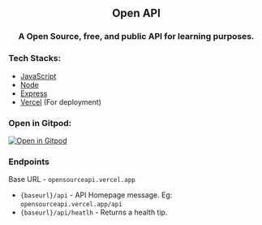 <div align="center">
<h2>Open API</h2>
<h3>A Open Source, free, and public API for learning purposes.<h3>
</div>

### Tech Stacks:
- [JavaScript](https://developer.mozilla.org/en-US/docs/Web/JavaScript)
- [Node](https://nodejs.org/en/)
- [Express](https://expressjs.com/)
- [Vercel](https://vercel.com/) (For deployment)

### Open in Gitpod:

[![Open in Gitpod](https://gitpod.io/button/open-in-gitpod.svg)](https://gitpod.io/#https://github.com/Pradumnasaraf/open-API)

### Endpoints

Base URL - `opensourceapi.vercel.app`

- `{baseurl}/api` - API Homepage message.
    Eg: `opensourceapi.vercel.app/api`
- `{baseurl}/api/heatlh` - Returns a health tip.
